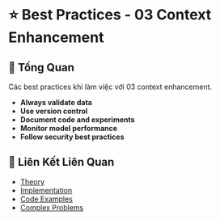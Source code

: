 # ⭐ Best Practices - 03 Context Enhancement

## 🎯 Tổng Quan

Các best practices khi làm việc với 03 context enhancement.

- **Always validate data**
- **Use version control**
- **Document code and experiments**
- **Monitor model performance**
- **Follow security best practices**

## 🔗 Liên Kết Liên Quan

- [Theory](./THEORY_03_context_enhancement.md)
- [Implementation](./IMPLEMENTATION_03_context_enhancement.md)
- [Code Examples](./CODE_EXAMPLES_03_context_enhancement.md)
- [Complex Problems](./COMPLEX_PROBLEMS.md)

